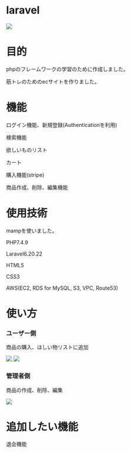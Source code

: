 # laravel

<img src="https://user-images.githubusercontent.com/78944548/125425627-866ce8a9-2b84-44c0-86ea-67e9733c7292.png">

# 目的

<p>phpのフレームワークの学習のために作成しました。</p>
<p>筋トレのためのecサイトを作りました。</p>
 
# 機能

<p>ログイン機能、新規登録(Authenticationを利用)</p>
<p>検索機能</p>
<p>欲しいものリスト</p>
<p>カート</p>
<p>購入機能(stripe)</p>
<p>商品作成、削除、編集機能</p>
 
# 使用技術
 
<p>mampを使いました。</p>
<p>PHP7.4.9</p>
<p>Laravel6.20.22</p>
<p>HTML5</p>
<p>CSS3</p>
<p>AWS(EC2, RDS for MySQL, S3, VPC, Route53)</p>
 
# 使い方

<h3>ユーザー側</h3>
<p>商品の購入、ほしい物リストに追加</p>
<img src="https://user-images.githubusercontent.com/78944548/125425640-f9175be6-654c-4690-8307-6d3a31aa4122.gif">
<img src="https://user-images.githubusercontent.com/78944548/125425644-a34bae93-6b06-48eb-a757-584f434784d2.gif">

<h3>管理者側</h3>
<p>商品の作成、削除、編集</p>
<img src="https://user-images.githubusercontent.com/78944548/125425647-551bd80a-4642-461b-9f3c-58b139c8d6e8.gif">

 
 
# 追加したい機能

<p>退会機能</p>
